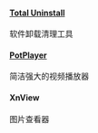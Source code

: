 #### [Total Uninstall](https://www.martau.com/)

软件卸载清理工具

#### [PotPlayer]()

简洁强大的视频播放器

#### XnView 
图片查看器